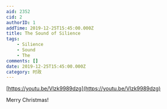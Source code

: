 ```yaml
---
aid: 2352
cid: 2
authorID: 1
addTime: 2019-12-25T15:45:00.000Z
title: The Sound of Silience
tags:
    - Silience
    - Sound
    - The
comments: []
date: 2019-12-25T15:45:00.000Z
category: 时政
---
```


[https://youtu.be/Vlzk9989dzg](https://youtu.be/Vlzk9989dzg)

Merry Christmas!
